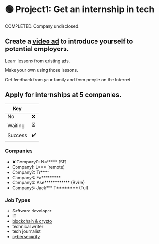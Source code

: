 
# 🟢 Project1: Get an internship in tech 
COMPLETED. Company undisclosed.

## Create a [video ad](./video-ad) to introduce yourself to potential employers. 

Learn lessons from existing ads. 

Make your own using those lessons. 

Get feedback from your family and from people on the Internet. 

## Apply for internships at 5 companies. 


|Key||
|------|-----|
| No | ❌ |
|Waiting| ⏳ |
|Success| ✔️ |

### Companies
* ❌ Company0: Na***** (SF)
* Company1: L*** (remote)
* Company2: Tr****
* Company3: Fa*********
* Company4: Ase************ (Bville)
* Company5: Jack*** T******** (Tul)

### Job Types
* Software developer
* IT
* [blockchain & crypto](https://www.indeed.com/jobs?q=Web3&start=10&vjk=0c004d8ac3f024be)
* technical writer
* tech journalist
* [cybersecurity](https://www.indeed.com/q-Cyber-Security-Internship-jobs.html?vjk=d75291caae685c8e)
